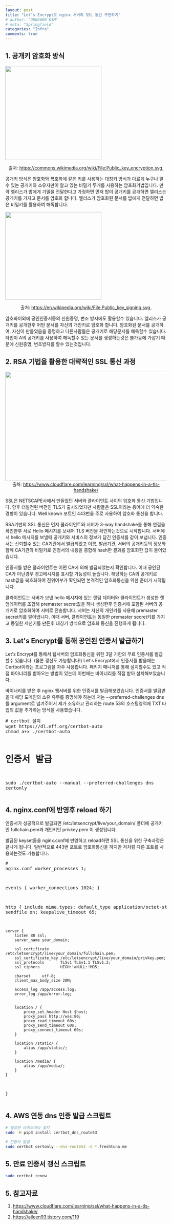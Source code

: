 ```yaml
---
layout: post
title: "Let’s Encrypt로 nginx 서버의 SSL 통신 구현하기"
# author: "DONGWON KIM"
# meta: "Springfield"
categories: "Infra"
comments: true
---
```


<h2>1. 공개키 암호화 방식</h2><p><img class="alignnone size-medium wp-image-475 aligncenter" src="https://lunacircle4.github.io/img/2020/10/07/SSL/1.png" alt="" width="300" height="293" /></p><p style="text-align: center;">출처: <a href="https://commons.wikimedia.org/wiki/File:Public_key_encryption.svg ">https://commons.wikimedia.org/wiki/File:Public_key_encryption.svg </a></p><p>공개키 방식은 암호화와 복호화에 같은 키를 사용하는 대칭키 방식과 다르게 누구나 알수 있는 공개키와 소유자만이 알고 있는 비밀키 두개를 사용하는 암호화기법입니다. 만약 엘리스가 밥에게 기밀을 전달한다고 가정하면 먼저 밥이 공개키를 공개하면 엘리스는 공개키를 가지고 문서를 암호화 합니다. 엘리스가 암호화된 문서를 밥에게 전달하면 밥은 비밀키를 활용하여 해독합니다.</p><p><img class="alignnone size-medium wp-image-476 aligncenter" src="https://lunacircle4.github.io/img/2020/10/07/SSL/2.png" alt="" width="300" height="273" /></p><p style="text-align: center;">출처: <a href="https://en.wikipedia.org/wiki/File:Public_key_signing.svg">https://en.wikipedia.org/wiki/File:Public_key_signing.svg </a></p><p>암호화이외에 공인인증서등의 신원증명, 변조 방지에도 활용할수 있습니다. 엘리스가 공개키를 공개한후 어떤 문서를 자신의 개인키로 암호화 합니다. 암호화된 문서를 공개하여, 자신이 만들었음을 증명하고 다른사람들은 공개키로 해당문서를 해독할수 있습니다. 타인이 A의 공개키를 사용하여 해독할수 있는 문서를 생성하는것은 불가능에 가깝기 때문에 신원증명, 변조방지를 할수 있는것입니다.</p><h2>2. RSA 기법을 활용한 대략적인 SSL 통신 과정</h2><p style="text-align: center;"><img class="alignnone wp-image-487" src="https://lunacircle4.github.io/img/2020/10/07/SSL/3.png" alt="" width="596" height="340" />출처: <a href="https://www.cloudflare.com/learning/ssl/what-happens-in-a-tls-handshake/">https://www.cloudflare.com/learning/ssl/what-happens-in-a-tls-handshake/</a></p><p>SSL은 NETSCAPE사에서 만들었던 서버와 클라이언트 사이의 암호화 통신 기법입니다. 향후 더발전된 버전인 TLS가 출시되었지만 사람들은 SSL이라는 용어에 더 익숙한 경향이 있습니다. Well known 포트인 443번을 주로 사용하여 암호화 통신을 합니다.</p><p>RSA기반의 SSL 통신은 먼저 클라이언트와 서버가 3-way handshake를 통해 연결을 확인한후 서로 Hello 메시지를 보내어 TLS 버전을 확인하는것으로 시작합니다. 서버에서 hello 메시지를 보낼때 공개키와 서비스의 정보가 담긴 인증서를 같이 보냅니다. 인증서는 신뢰할수 있는 CA기관에서 발급되었고 이름, 발급기관, 서버의 공개키등의 정보와 함께 CA기관의 비밀키로 인정서의 내용을 종합해 hash한 결과를 암호화한 값이 들어있습니다.</p><p>인증서를 받은 클라이언트는 어떤 CA에 의해 발급되었는지 확인합니다. 이때 공인된 CA가 아닌경우 경고메시지를 표시할 가능성이 높습니다. 해당하는 CA의 공개키로 hash값을 복호화하여 진위여부가 확인되면 본격적인 암호화통신을 위한 준비가 시작됩니다.</p><p>클라이언트는 서버가 보낸 hello 메시지에 있는 랜덤 데이터와 클라이언트가 생성한 랜덤데이터를 조합해 premaster secret값을 하나 생성한후 인증서에 포함된 서버의 공개키로 암호화하여 서버로 전송합니다. 서버는 자신의 개인키를 사용해 premaster secret키를 알아냅니다. 이때 서버, 클라이언트는 동일한 premaster secret키를 가지고 동일한 세션키를 만든후 대칭키 방식으로 암호화 통신을 진행하게 됩니다.</p><h2>3. Let's Encrypt를 통해 공인된 인증서 발급하기</h2><p>Let's Encrypt를 통해서 웹서버의 암호화통신을 위한 3달 기한의 무료 인증서를 발급할수 있습니다. (물론 갱신도 가능합니다!) Let's Encrypt에서 인증서를 받을때는 Certbot이라는 프로그램을 자주 사용합니다. 패키지 매니저를 통해 설치할수도 있고 직접 바이너리를 받아오는 방법이 있는데 이번에는 바이너리를 직접 받아 설치해보았습니다.</p><p>바이너리를 받은 후 nginx 웹서버를 위한 인증서를 발급해보았습니다. 인증서를 발급받을때 해당 도메인의 소유 유무를 증명해야 하는데 저는 --preferred-challenges dns 를 argument로 넘겨주어서 제가 소유하고 관리하는 route 53의 호스팅영역에 TXT 타입의 값을 추가하는 방식을 사용했습니다.</p><pre class="EnlighterJSRAW" data-enlighter-language="generic"># certbot 설치
wget https://dl.eff.org/certbot-auto
chmod a+x ./certbot-auto

# 인증서 발급
sudo ./certbot-auto --manual --preferred-challenges dns certonly</pre><h2>4. nginx.conf에 반영후 reload 하기</h2><p>인증서가 성공적으로 발급되면 /etc/letsencrypt/live/your_domain/ 폴더에 공개키인 fullchain.pem과 개인키인 privkey.pem 이 생성됩니다.</p><p>발급된 keyset들을 nginx.conf에 반영하고 reload하면 SSL 통신을 위한 구축과정은 끝나게 됩니다. 일반적으로 443번 포트로 암호화통신을 하지만 저처럼 다른 포트를 사용하는것도 가능합니다.</p><pre class="EnlighterJSRAW" data-enlighter-language="generic"># nginx.conf
worker_processes  1;

events {
    worker_connections  1024;
}

http {
    include       mime.types;
    default_type  application/octet-stream;
    sendfile        on;
    keepalive_timeout  65;

    server {
        listen 80 ssl;
        server_name your_domain;

        ssl_certificate     /etc/letsencrypt/live/your_domain/fullchain.pem;
        ssl_certificate_key /etc/letsencrypt/live/your_domain/privkey.pem;
        ssl_protocols       TLSv1 TLSv1.1 TLSv1.2;
        ssl_ciphers         HIGH:!aNULL:!MD5;

        charset     utf-8;
        client_max_body_size 20M;

        access_log /app/access.log;
        error_log /app/error.log;


        location / {
            proxy_set_header Host $host;
            proxy_pass http://was:80;
            proxy_read_timeout 60s;
            proxy_send_timeout 60s;
            proxy_connect_timeout 60s;
        }

        location /static/ {
            alias /app/static/;
        }

        location /media/ {
            alias /app/media/;
        }
    }
}</pre>
## 4. AWS 연동 dns 인증 발급 스크립트
```sh
# 필요한 라이브러리 설치
sudo -H pip3 install certbot_dns_route53 

# 인증서 발급
sudo certbot certonly --dns-route53 -d *.freshtuna.me
```

## 5. 만료 인증서 갱신 스크립트
```sh
sudo certbot renew
```
<h2>5. 참고자료</h2><ol><li><a href="https://www.cloudflare.com/learning/ssl/what-happens-in-a-tls-handshake/">https://www.cloudflare.com/learning/ssl/what-happens-in-a-tls-handshake/</a></li><li><a href="https://aileen93.tistory.com/119">https://aileen93.tistory.com/119</a></li></ol>
